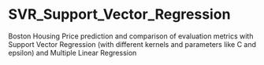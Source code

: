 # SVR_Support_Vector_Regression
Boston Housing Price prediction and comparison of evaluation metrics with Support Vector Regression (with different kernels and parameters like C and epsilon) and Multiple Linear Regression

